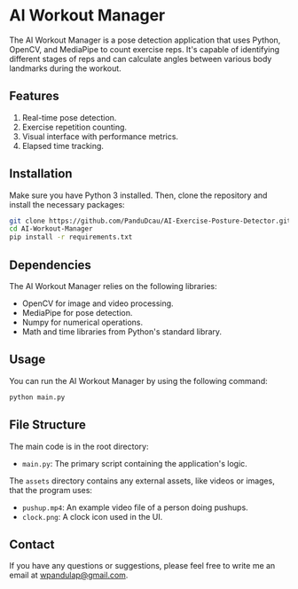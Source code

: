# AI Workout Manager

The AI Workout Manager is a pose detection application that uses Python, OpenCV, and MediaPipe to count exercise reps. It's capable of identifying different stages of reps and can calculate angles between various body landmarks during the workout.

## Features

1. Real-time pose detection.
2. Exercise repetition counting.
3. Visual interface with performance metrics.
4. Elapsed time tracking.

## Installation

Make sure you have Python 3 installed. Then, clone the repository and install the necessary packages:

```bash
git clone https://github.com/PanduDcau/AI-Exercise-Posture-Detector.git
cd AI-Workout-Manager
pip install -r requirements.txt
```

## Dependencies

The AI Workout Manager relies on the following libraries:

* OpenCV for image and video processing.
* MediaPipe for pose detection.
* Numpy for numerical operations.
* Math and time libraries from Python's standard library.

## Usage

You can run the AI Workout Manager by using the following command:

```bash
python main.py
```

## File Structure

The main code is in the root directory:

- `main.py`: The primary script containing the application's logic.

The `assets` directory contains any external assets, like videos or images, that the program uses:

- `pushup.mp4`: An example video file of a person doing pushups.
- `clock.png`: A clock icon used in the UI.


## Contact

If you have any questions or suggestions, please feel free to write me an email at [wpandulap@gmail.com](wpandulap@gmail.com).